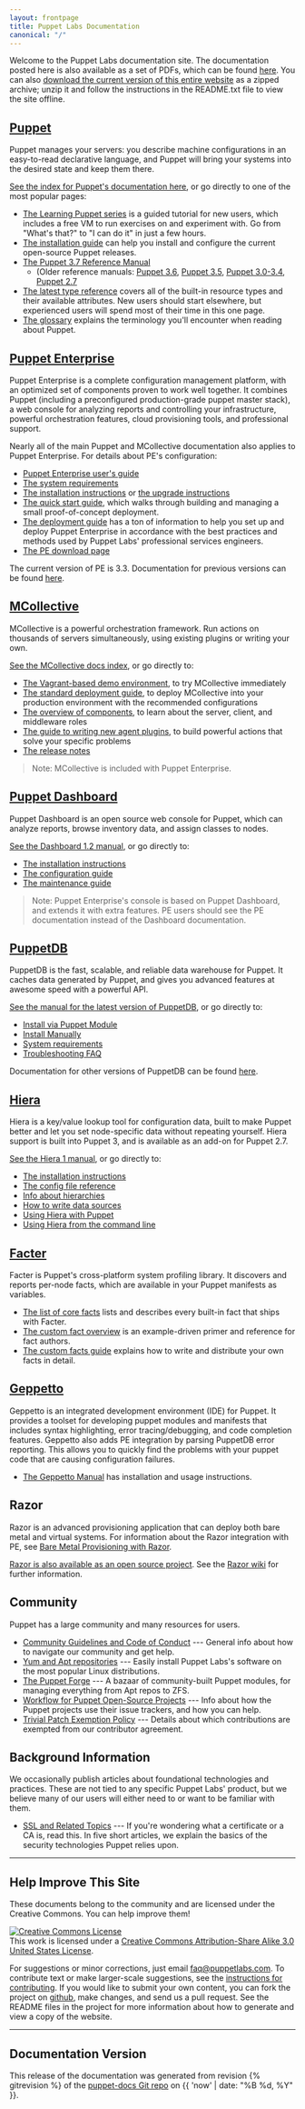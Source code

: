```yaml
---
layout: frontpage
title: Puppet Labs Documentation
canonical: "/"
---
```


Welcome to the Puppet Labs documentation site. The documentation posted here is also available as a set of PDFs, which can be found [here](http://info.puppetlabs.com/download-pdfs.html). You can also [download the current version of this entire website](./puppetdocs-latest.tar.gz) as a zipped archive; unzip it and follow the instructions in the README.txt file to view the site offline.

[Puppet](/puppet)
-----

Puppet manages your servers: you describe machine configurations in an easy-to-read declarative language, and Puppet will bring your systems into the desired state and keep them there.

[See the index for Puppet's documentation here](/puppet), or go directly to one of the most popular pages:

- [The Learning Puppet series](/learning) is a guided tutorial for new users, which includes a free VM to run exercises on and experiment with. Go from "What's that?" to "I can do it" in just a few hours.
- [The installation guide](/guides/install_puppet/pre_install.html) can help you install and configure the current open-source Puppet releases.
- [The Puppet 3.7 Reference Manual](/puppet/3.7/reference)
    - (Older reference manuals: [Puppet 3.6](/puppet/3.6/reference), [Puppet 3.5](/puppet/3.5/reference), [Puppet 3.0-3.4](/puppet/3/reference), [Puppet 2.7](/puppet/2.7/reference)
- [The latest type reference](/references/latest/type.html) covers all of the built-in resource types and their available attributes. New users should start elsewhere, but experienced users will spend most of their time in this one page.
- [The glossary](/references/glossary.html) explains the terminology you'll encounter when reading about Puppet.


[Puppet Enterprise](/pe/latest)
-----

Puppet Enterprise is a complete configuration management platform, with an optimized set of components proven to work well together. It combines Puppet (including a preconfigured production-grade puppet master stack), a web console for analyzing reports and controlling your infrastructure, powerful orchestration features, cloud provisioning tools, and professional support.

Nearly all of the main Puppet and MCollective documentation also applies to Puppet Enterprise. For details about PE's configuration:

- [Puppet Enterprise user's guide](/pe/latest/)
- [The system requirements](/pe/latest/install_system_requirements.html)
- [The installation instructions](/pe/latest/install_basic.html) or [the upgrade instructions](/pe/latest/install_upgrading.html)
- [The quick start guide](/pe/latest/quick_start.html), which walks through building and managing a small proof-of-concept deployment.
- [The deployment guide](./guides/deployment_guide/index.html) has a ton of information to help you set up and deploy Puppet Enterprise in accordance with the best practices and methods used by Puppet Labs' professional services engineers.
- [The PE download page](http://puppetlabs.com/download-puppet-enterprise)

The current version of PE is 3.3. Documentation for previous versions can be found [here](/pe/index.html).

[MCollective](/mcollective)
-----

MCollective is a powerful orchestration framework. Run actions on thousands of servers simultaneously, using existing plugins or writing your own.

[See the MCollective docs index](/mcollective/), or go directly to:

- [The Vagrant-based demo environment](/mcollective/deploy/demo.html), to try MCollective immediately
- [The standard deployment guide](/mcollective/deploy/standard.html), to deploy MCollective into your production environment with the recommended configurations
- [The overview of components](/mcollective/overview_components.html), to learn about the server, client, and middleware roles
- [The guide to writing new agent plugins](/mcollective/simplerpc/), to build powerful actions that solve your specific problems
- [The release notes](/mcollective/releasenotes.html)

> Note: MCollective is included with Puppet Enterprise.

[Puppet Dashboard](/dashboard/manual/1.2)
-----

Puppet Dashboard is an open source web console for Puppet, which can analyze reports, browse inventory data, and assign classes to nodes.

[See the Dashboard 1.2 manual](/dashboard/manual/1.2), or go directly to:

* [The installation instructions](/dashboard/manual/1.2/bootstrapping.html)
* [The configuration guide](/dashboard/manual/1.2/configuring.html)
* [The maintenance guide](/dashboard/manual/1.2/maintaining.html)

> Note: Puppet Enterprise's console is based on Puppet Dashboard, and extends it with extra features. PE users should see the PE documentation instead of the Dashboard documentation.

[PuppetDB](/puppetdb/latest)
-----

PuppetDB is the fast, scalable, and reliable data warehouse for Puppet. It caches data generated by Puppet, and gives you advanced features at awesome speed with a powerful API.

[See the manual for the latest version of PuppetDB](/puppetdb/latest), or go directly to:

* [Install via Puppet Module](/puppetdb/latest/install_via_module.html)
* [Install Manually](/puppetdb/latest/install_from_packages.html)
* [System requirements](/puppetdb/latest/index.html#system-requirements)
* [Troubleshooting FAQ](/puppetdb/latest/puppetdb-faq.html)

Documentation for other versions of PuppetDB can be found [here](/puppetdb).

[Hiera](/hiera/1)
-----

Hiera is a key/value lookup tool for configuration data, built to make Puppet better and let you set node-specific data without repeating yourself. Hiera support is built into Puppet 3, and is available as an add-on for Puppet 2.7.

[See the Hiera 1 manual](/hiera/1), or go directly to:

* [The installation instructions](/hiera/1/installing.html)
* [The config file reference](/hiera/1/configuring.html)
* [Info about hierarchies](/hiera/1/hierarchy.html)
* [How to write data sources](/hiera/1/data_sources.html)
* [Using Hiera with Puppet](/hiera/1/puppet.html)
* [Using Hiera from the command line](/hiera/1/command_line.html)


[Facter](/facter/latest/)
-----

Facter is Puppet's cross-platform system profiling library. It discovers and reports per-node facts, which are available in your Puppet manifests as variables.

* [The list of core facts](/facter/latest/core_facts.html) lists and describes every built-in fact that ships with Facter.
* [The custom fact overview](/facter/latest/fact_overview.html) is an example-driven primer and reference for fact authors.
* [The custom facts guide](/facter/latest/custom_facts.html) explains how to write and distribute your own facts in detail.


[Geppetto](/geppetto/latest/index.html)
-----

Geppetto is an integrated development environment (IDE) for Puppet. It provides a toolset for developing puppet modules and manifests that includes syntax highlighting, error tracing/debugging, and code completion features. Geppetto also adds PE integration by parsing PuppetDB error reporting. This allows you to quickly find the problems with your puppet code that are causing configuration failures.

* [The Geppetto Manual](/geppetto/latest/index.html) has installation and usage instructions.

Razor
-----

Razor is an advanced provisioning application that can deploy both bare metal and virtual systems. For information about the Razor integration with PE, see [Bare Metal Provisioning with Razor](/pe/latest/razor_intro.html).

[Razor is also available as an open source project](https://github.com/puppetlabs/razor-server). See the [Razor wiki](https://github.com/puppetlabs/razor-server/wiki) for further information.

Community
-----

Puppet has a large community and many resources for users.

- [Community Guidelines and Code of Conduct](/community/community_guidelines.html) --- General info about how to navigate our community and get help.
- [Yum and Apt repositories](/guides/puppetlabs_package_repositories.html) --- Easily install Puppet Labs's software on the most popular Linux distributions.
- [The Puppet Forge](http://forge.puppetlabs.com) --- A bazaar of community-built Puppet modules, for managing everything from Apt repos to ZFS.
- [Workflow for Puppet Open-Source Projects](/community/puppet_projects_workflow.html) --- Info about how the Puppet projects use their issue trackers, and how you can help.
- [Trivial Patch Exemption Policy](/community/trivial_patch_exemption.html) --- Details about which contributions are exempted from our contributor agreement.

Background Information
-----

We occasionally publish articles about foundational technologies and practices. These are not tied to any specific Puppet Labs' product, but we believe many of our users will either need to or want to be familiar with them.

- [SSL and Related Topics](/background/ssl) --- If you're wondering what a certificate or a CA is, read this. In five short articles, we explain the basics of the security technologies Puppet relies upon.

* * *

Help Improve This Site
----------------------

These documents belong to the community and are licensed under the Creative Commons. You can help improve them!

<a rel="license" href="http://creativecommons.org/licenses/by-sa/3.0/us/"><img alt="Creative Commons License" style="border-width:0" src="https://i.creativecommons.org/l/by-sa/3.0/us/88x31.png" /></a><br />This work is licensed under a <a rel="license" href="http://creativecommons.org/licenses/by-sa/3.0/us/">Creative Commons Attribution-Share Alike 3.0 United States License</a>.

For suggestions or minor corrections, just email <faq@puppetlabs.com>. To contribute text or make larger-scale suggestions, see the [instructions for contributing](./contribute.html).  If you would like to submit your own content, you can fork the project on <A HREF="http://github.com/puppetlabs/puppet-docs">github</A>, make changes, and send us a pull request.  See the README files in the project for more information about how to generate and view a copy of the website.


* * *

Documentation Version
---------------------

This release of the documentation was generated from revision {% gitrevision %} of the [puppet-docs Git repo](http://github.com/puppetlabs/puppet-docs) on {{ 'now' | date: "%B %d, %Y" }}.

